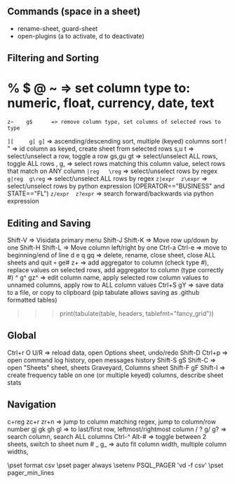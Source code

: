 ## Commands  (space in a sheet)
- rename-sheet, guard-sheet
- open-plugins (a to activate, d to deactivate)

## Filtering and Sorting

  #  %  $  @  ~   => set column type to: numeric, float, currency, date, text
    z~    g$      => remove column type, set columns of selected rows to type
   `][     g[ g]`   => ascending/descending sort,  multiple (keyed) columns sort
    !      "      => id column as keyed, create sheet from selected rows
   s,u     t      => select/unselect a row, toggle a row
  gs,gu    gt     => select/unselect ALL rows, toggle ALL rows
    ,      g,     => select rows matching this column value, select rows that match on ANY column
   `|reg   \reg`    => select/unselect rows by regex
  `g|reg  g\reg`    => select/unselect ALL rows by regex
 `z|expr  z\expr`   => select/unselect rows by python expression (OPERATOR=="BUSINESS" and STATE=="FL")
 `z/expr  z?expr`   => search forward/backwards via python expression

## Editing and Saving

  Shift-V             => Visidata primary menu
  Shift-J   Shift-K   => Move row up/down by one
  Shift-H   Shift-L   => Move column left/right by one
   Ctrl-a    Ctrl-e   => move to beginning/end of line
   d   e   q   gq     => delete, rename, close sheet, close ALL sheets and quit
   `+`     ge#    z+    => add aggregator to column (check type #), replace values on selected rows, add aggregator to column (type correctly #)
   ^     g^    gz^    => edit column name, apply selected row column values to unnamed columns, apply row to ALL column values
   Ctrl+S      gY     => save data to a file, or copy to clipboard (pip tabulate allows saving as .github formatted tables)
   >>> print(tabulate(table, headers, tablefmt="fancy_grid"))

## Global

 Ctrl+r   O   U/R      => reload data, open Options sheet, undo/redo
 Shift-D      Ctrl+p   => open command log history, open messages history
 Shift-S  gS  Shift-C  => open "Sheets" sheet, sheets Graveyard,  Columns sheet
 Shift-F  gF  Shift-I  => create frequency table on one (or multiple keyed) columns, describe sheet stats

## Navigation

c+reg  zc+r  zr+n   => jump to column matching regex, jump to column/row number
  gj gk    gh gl    => to last/first row, leftmost/rightmost column
   / ?     g/ g?    => search column, search ALL columns
  Ctrl-^   Alt-#    => toggle between 2 sheets, switch to sheet num #
    _        g_     => auto fit column width, multiple column widths,


\pset format csv
\pset pager always
\setenv PSQL_PAGER 'vd -f csv'
\pset pager_min_lines
